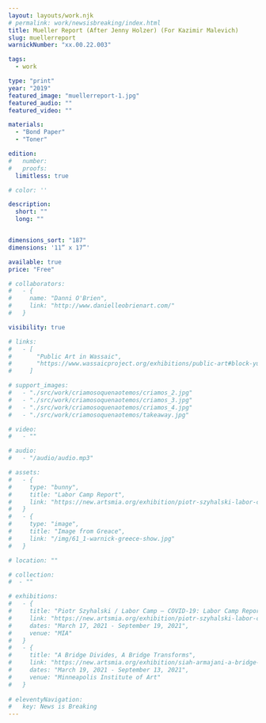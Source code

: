 ```yaml
---
layout: layouts/work.njk
# permalink: work/newsisbreaking/index.html
title: Mueller Report (After Jenny Holzer) (For Kazimir Malevich)
slug: muellerreport
warnickNumber: "xx.00.22.003"

tags:
  - work

type: "print"
year: "2019"
featured_image: "muellerreport-1.jpg"
featured_audio: ""
featured_video: ""

materials: 
  - "Bond Paper"
  - "Toner"

edition: 
#   number: 
#   proofs: 
  limitless: true

# color: ''

description:
  short: ""
  long: ""


dimensions_sort: "187"
dimensions: '11” x 17”'

available: true
price: "Free"

# collaborators:
#   - {
#     name: "Danni O'Brien",
#     link: "http://www.danielleobrienart.com/"
#   }

visibility: true

# links:
#   - [
#       "Public Art in Wassaic",
#       "https://www.wassaicproject.org/exhibitions/public-art#block-yui_3_17_2_1_1635259463800_75918",
#     ]

# support_images: 
#   - "./src/work/criamosoquenaotemos/criamos_2.jpg"
#   - "./src/work/criamosoquenaotemos/criamos_3.jpg"
#   - "./src/work/criamosoquenaotemos/criamos_4.jpg"
#   - "./src/work/criamosoquenaotemos/takeaway.jpg"

# video:
#   - ""

# audio:
#   - "/audio/audio.mp3"

# assets: 
#   - {
#     type: "bunny",
#     title: "Labor Camp Report",
#     link: "https://new.artsmia.org/exhibition/piotr-szyhalski-labor-camp-covid-19-labor-camp-report"
#   }
#   - {
#     type: "image",
#     title: "Image from Greace",
#     link: "/img/61_1-warnick-greece-show.jpg"
#   }

# location: ""

# collection:
#  - ""

# exhibitions:
#   - {
#     title: "Piotr Szyhalski / Labor Camp – COVID-19: Labor Camp Report",
#     link: "https://new.artsmia.org/exhibition/piotr-szyhalski-labor-camp-covid-19-labor-camp-report",
#     dates: "March 17, 2021 - September 19, 2021",
#     venue: "MIA"
#   }
#   - {
#     title: "A Bridge Divides, A Bridge Transforms",
#     link: "https://new.artsmia.org/exhibition/siah-armajani-a-bridge-divides-a-bridge-transforms",
#     dates: "March 19, 2021 - September 13, 2021",
#     venue: "Minneapolis Institute of Art"
#   }
  
# eleventyNavigation:
#   key: News is Breaking
---
```

